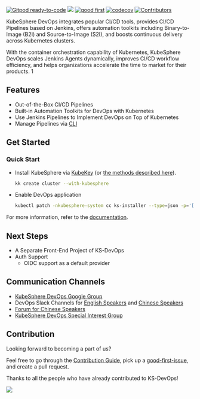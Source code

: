[![Gitpod ready-to-code](https://img.shields.io/badge/Gitpod-ready--to--code-blue?logo=gitpod)](https://gitpod.io/#https://github.com/kubesphere/ks-devops)
[![](https://goreportcard.com/badge/kubesphere/ks-devops)](https://goreportcard.com/report/kubesphere/ks-devops)
<a href="https://github.com/search?q=user%3Akubesphere-sigs+label%3A%22good+first+issue%22+state%3Aopen+repo%3Akubesphere%2Fks-devops+repo%3Akubesphere-sigs%2Fks-devops-helm-chart&type=Issues&ref=advsearch&l=&l="><img src="https://img.shields.io/github/issues/badges/shields/good%20first%20issue" alt="good first"></a>
[![codecov](https://codecov.io/gh/kubesphere/ks-devops/branch/master/graph/badge.svg?token=XS8g2CjdNL)](https://codecov.io/gh/kubesphere/ks-devops)
[![Contributors](https://img.shields.io/github/contributors/kubesphere/ks-devops.svg)](https://github.com/kubesphere/ks-devops/graphs/contributors)

KubeSphere DevOps integrates popular CI/CD tools, provides CI/CD Pipelines based on Jenkins, offers automation toolkits 
including Binary-to-Image (B2I) and Source-to-Image (S2I), and boosts continuous delivery across Kubernetes clusters.

With the container orchestration capability of Kubernetes, KubeSphere DevOps scales Jenkins Agents dynamically, improves 
CI/CD workflow efficiency, and helps organizations accelerate the time to market for their products.
1
## Features

* Out-of-the-Box CI/CD Pipelines
* Built-in Automation Toolkits for DevOps with Kubernetes
* Use Jenkins Pipelines to Implement DevOps on Top of Kubernetes
* Manage Pipelines via [CLI](docs/cli.md)

## Get Started

### Quick Start

- Install KubeSphere via [KubeKey](https://github.com/kubesphere/kubekey/) (or [the methods described here](docs/installation.md)).

  ```bash
  kk create cluster --with-kubesphere
  ```

- Enable DevOps application

  ```bash
  kubectl patch -nkubesphere-system cc ks-installer --type=json -p='[{"op": "replace", "path": "/spec/devops/enabled", "value": true}]'
  ```
For more information, refer to the [documentation](docs).

## Next Steps

- A Separate Front-End Project of KS-DevOps
- Auth Support
  - OIDC support as a default provider


## Communication Channels

- [KubeSphere DevOps Google Group](https://groups.google.com/g/kubesphere-sig-devops/)
- DevOps Slack Channels for [English Speakers](https://kubesphere.slack.com/archives/C010TH02010) and [Chinese Speakers](https://kubesphere.slack.com/archives/C026V4FBWBW)
- [Forum for Chinese Speakers](https://kubesphere.com.cn/forum/t/DevOps)
- [KubeSphere DevOps Special Interest Group](https://github.com/kubesphere/community/tree/master/sig-devops)

## Contribution

Looking forward to becoming a part of us?

Feel free to go through the [Contribution Guide](CONTRIBUTING.md), pick up a [good-first-issue](https://github.com/kubesphere/ks-devops/contribute), and create a pull request.

Thanks to all the people who have already contributed to KS-DevOps!

<a href="https://github.com/kubesphere/ks-devops/graphs/contributors"><img src="https://opencollective.com/ks-devops/contributors.svg?width=890&button=false" /></a>
